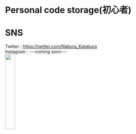 # Personal code storage(初心者)
# SNS  
 Twitter : https://twitter.com/Nabura_Katabura    
 Instagram : ---coming soon---  
<image src="https://4.bp.blogspot.com/-O55EypSh0u4/W1vhFcpQ3tI/AAAAAAABNtw/hg-KEi0E7rQksYHS6Dz0DHsLrkNKFpLaQCLcBGAs/s800/cooking_oil_nataneabura.png" width="25%" height="25%">  
